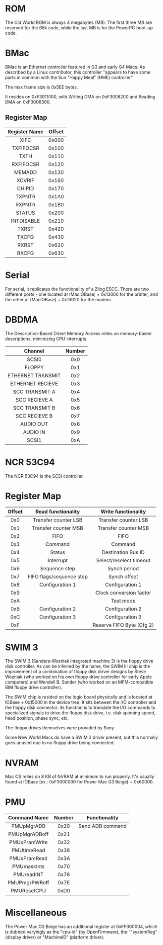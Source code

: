 # ROM

The Old World ROM is always 4 megabytes (MB). The first three MB are reserved for the 68k code, while the last MB is for the PowerPC boot-up code.

# BMac
 
BMac is an Ethernet controller featured in G3 and early G4 Macs. As described by a Linux contributor, this controller "appears to have some parts in common with the Sun "Happy Meal" (HME) controller".
 
The max frame size is 0x5EE bytes.

It resides on 0xF3011000, with Writing DMA on 0xF3008200 and Reading DMA on 0xF3008300.

## Register Map

| Register Name | Offset |
|:-------------:|:------:|
| XIFC          | 0x000  |
| TXFIFOCSR     | 0x100  |
| TXTH          | 0x110  |
| RXFIFOCSR     | 0x120  |
| MEMADD        | 0x130  |
| XCVRIF        | 0x160  |
| CHIPID        | 0x170  |
| TXPNTR        | 0x1A0  |
| RXPNTR        | 0x1B0  |
| STATUS        | 0x200  |
| INTDISABLE    | 0x210  |
| TXRST         | 0x420  |
| TXCFG         | 0x430  |
| RXRST         | 0x620  |
| RXCFG         | 0x630  |

# Serial

For serial, it replicates the functionality of a Zilog ESCC. There are two different ports - one located at (MacIOBase) + 0x13000 for the printer, and the other at (MacIOBase) + 0x13020 for the modem.

# DBDMA

The Description-Based Direct Memory Access relies on memory-based descriptions, minimizing CPU interrupts.

| Channel           | Number |
|:-----------------:|:------:|
| SCSI0             | 0x0    | 
| FLOPPY            | 0x1    |
| ETHERNET TRANSMIT | 0x2    |
| ETHERNET RECIEVE  | 0x3    |
| SCC TRANSMIT A    | 0x4    |
| SCC RECIEVE A     | 0x5    |
| SCC TRANSMIT B    | 0x6    |
| SCC RECIEVE B     | 0x7    |
| AUDIO OUT         | 0x8    |
| AUDIO IN          | 0x9    |
| SCSI1             | 0xA    |

# NCR 53C94

The NCR 53C94 is the SCSI controller.
 
# Register Map
 
| Offset | Read functionality       |Write functionality        |
|:------:|:------------------------:|:-------------------------:|
| 0x0    | Transfer counter LSB     | Transfer counter LSB      |
| 0x1    | Transfer counter MSB     | Transfer counter MSB      |
| 0x2    | FIFO                     | FIFO                      |
| 0x3    | Command                  | Command                   |
| 0x4    | Status                   | Destination Bus ID        |
| 0x5    | Interrupt                | Select/reselect timeout   |
| 0x6    | Sequence step            | Synch period              |
| 0x7    | FIFO flags/sequence step | Synch offset              |
| 0x8    | Configuration 1          | Configuration 1           |
| 0x9    |                          | Clock conversion factor   |
| 0xA    |                          | Test mode                 |
| 0xB    | Configuration 2          | Configuration 2           |
| 0xC    | Configuration 3          | Configuration 3           |
| 0xF    |                          | Reserve FIFO Byte (Cfg 2) |

# SWIM 3

The SWIM 3 (Sanders-Wozniak integrated machine 3) is the floppy drive disk controller. As can be inferred by the name, the SWIM III chip is the improvement of a combination of floppy disk driver designs by Steve Wozniak (who worked on his own floppy drive controller for early Apple computers) and Wendell B. Sander (who worked on an MFM-compatible IBM floppy drive controller). 

The SWIM chip is resided on the logic board physically and is located at IOBase + 0x15000 in the device tree. It sits between the I/O controller and the floppy disk connector. Its function is to translate the I/O commands to specialized signals to drive the floppy disk drive, i.e. disk spinning speed, head position, phase sync, etc.

The floppy drives themselves were provided by Sony.

Some New World Macs do have a SWIM 3 driver present, but this normally goes unused due to no floppy drive being connected.

# NVRAM

Mac OS relies on 8 KB of NVRAM at minimum to run properly. It's usually found at IOBase (ex.: 0xF3000000 for Power Mac G3 Beige) + 0x60000.

# PMU

| Command Name     | Number | Functionality                |
|:----------------:|:------:|:----------------------------:|
| PMUpMgrADB       | 0x20   | Send ADB command             |
| PMUpMgrADBoff    | 0x21   |
| PMUxPramWrite    | 0x32   |
| PMUtimeRead      | 0x38   |
| PMUxPramRead     | 0x3A   |
| PMUmaskInts      | 0x70   |
| PMUreadINT       | 0x78   |
| PMUPmgrPWRoff    | 0x7E   |
| PMUResetCPU      | 0xD0   |

# Miscellaneous

The Power Mac G3 Beige has an additional register at 0xFF000004, which is dubbed varyingly as the "cpu-id" (by OpenFirmware), the ""systemReg" (display driver) or "MachineID" (platform driver).
